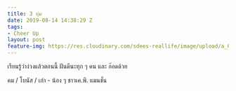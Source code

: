 ```yaml
---
title: 3 ทุ่ม
date: 2019-08-14 14:38:29 Z
tags:
- Cheer Up
layout: post
feature-img: https://res.cloudinary.com/sdees-reallife/image/upload/a_0/v1565795970/line_1565781890587.jpg
---
```


เรียนรู้ว่าง่วงแล้วตอนนี้ ฝันดีนะทุก ๆ คน และ อ๊อดด้วย

<i class="fa fa-child" style="color:plum"></i>

คม / โบนัส / เก๋า - น้อง ๆ ชาวเค.พี. แมนชั่น
